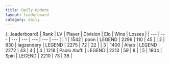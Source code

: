 ```yaml
---
title: Daily Update
layout: leaderboard
category: daily
---
```


{: .leaderboard}
| Rank | LV | Player | Division | Elo | Wins | Losses |
| --- | --- | --- | --- | --- | --- | --- |
| <span data-change="0">1</span> | 1542 | <span title="ID: 540690">poon</span> | LEGEND | <span data-change="24">2299</span> | <span data-change="8">110</span> | <span data-change="1">45</span> |
| <span data-change="1">2</span> | 830 | <span title="ID: 628282">lagzendery</span> | LEGEND | <span data-change="32">2275</span> | <span data-change="11">72</span> | <span data-change="2">22</span> |
| <span data-change="-1">3</span> | 1400 | <span title="ID: 402846">Ahab</span> | LEGEND | <span data-change="-1">2272</span> | <span data-change="3">43</span> | <span data-change="1">4</span> |
| <span data-change="0">4</span> | 1218 | <span title="ID: 512212">Paolo Aluffi</span> | LEGEND | <span data-change="0">2213</span> | <span data-change="0">59</span> | <span data-change="0">8</span> |
| <span data-change="11">5</span> | 1804 | <span title="ID: 498412">Spin</span> | LEGEND | <span data-change="35">2210</span> | <span data-change="12">73</span> | <span data-change="6">38</span> |